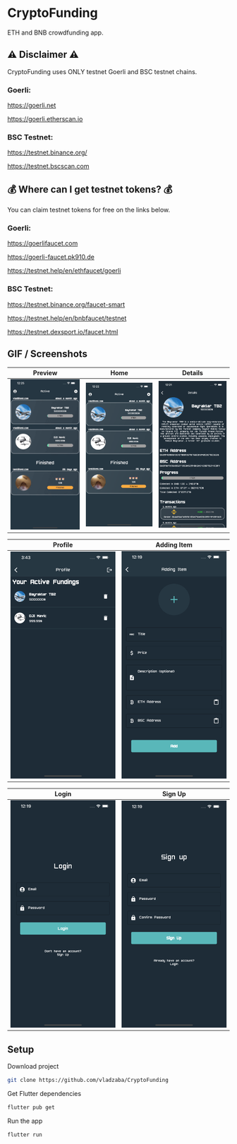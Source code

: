 # CryptoFunding

ETH and BNB crowdfunding app.

## ⚠️ Disclaimer ⚠️
CryptoFunding uses ONLY testnet Goerli and BSC testnet chains.

### Goerli:

https://goerli.net

https://goerli.etherscan.io

### BSC Testnet:

https://testnet.binance.org/

https://testnet.bscscan.com

## 💰 Where can I get testnet tokens? 💰
You can claim testnet tokens for free on the links below.
### Goerli:

https://goerlifaucet.com

https://goerli-faucet.pk910.de

https://testnet.help/en/ethfaucet/goerli

### BSC Testnet:

https://testnet.binance.org/faucet-smart

https://testnet.help/en/bnbfaucet/testnet

https://testnet.dexsport.io/faucet.html

## GIF / Screenshots


| Preview | Home | Details |
|  --- |  ---    |   ---    |
|<img src="screenshots/gif.gif" width="250">|<img src="screenshots/home.png" width="250">|<img src="screenshots/details.png" width="250">|

| Profile | Adding Item |
|  --- |  ---    |
|<img src="screenshots/profile.png" width="250">|<img src="screenshots/adding.png" width="250">|

| Login | Sign Up |
|  --- |  ---    |
|<img src="screenshots/login.png" width="250">|<img src="screenshots/signup.png" width="250">|


## Setup

Download project
```bash
git clone https://github.com/vladzaba/CryptoFunding
```

Get Flutter dependencies
```bash
flutter pub get
```

Run the app
```bash
flutter run
```
